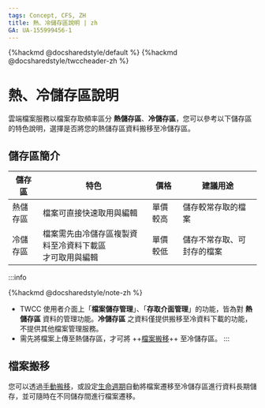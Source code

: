 ```yaml
---
tags: Concept, CFS, ZH
title: 熱、冷儲存區說明 | zh
GA: UA-155999456-1
---
```


{%hackmd @docsharedstyle/default %}
{%hackmd @docsharedstyle/twccheader-zh %}


# 熱、冷儲存區說明

雲端檔案服務以檔案存取頻率區分 **熱儲存區**、**冷儲存區**，您可以參考以下儲存區的特色說明，選擇是否將您的熱儲存區資料搬移至冷儲存區。

## 儲存區簡介

| 儲存區 | 特色 |價格 |建議用途 |
| -------- | -------- | -------- | -------- |
| 熱儲存區     | 檔案可直接快速取用與編輯  | 單價較高  | 儲存較常存取的檔案     |
| 冷儲存區     | 檔案需先由冷儲存區複製資料至冷資料下載區<br>才可取用與編輯  | 單價較低  | 儲存不常存取、可封存的檔案     |


:::info

{%hackmd @docsharedstyle/note-zh %}

- TWCC 使用者介面上「**檔案儲存管理**」、「**存取介面管理**」的功能，皆為對 **熱儲存區** 資料的管理功能。**冷儲存區** 之資料僅提供搬移至冷資料下載的功能，不提供其他檔案管理服務。
- 需先將檔案上傳至熱儲存區，才可將 ++[檔案搬移](#檔案搬移)++ 至冷儲存區。
:::


## 檔案搬移

您可以透過[手動搬移](https://man.twcc.ai/@twccdocs/guide-cfs-move-retrieve-data-zh)，或設定[生命週期](https://man.twcc.ai/@twccdocs/guide-cfs-lifecycle-mngmnt-zh)自動將檔案遷移至冷儲存區進行資料長期儲存，並可隨時在不同儲存間進行檔案遷移。
